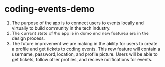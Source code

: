# coding-events-demo

1. The purpose of the app is to connect users to events locally and virtually to build community in the tech industry.
2. The current state of the app is in demo and new features are in the design process.
3. The future improvement we are making in the ability for users to create a profile and get tickets to coding events. 
   This new feature will contain a username, password, location, and profile picture. Users will be able to get tickets, follow other profiles,
   and recieve notifications for events.

